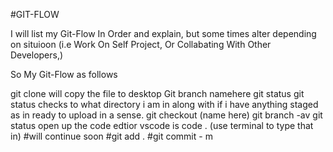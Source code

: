 #GIT-FLOW

I will list my Git-Flow In Order and explain, but some times alter depending on situioon (i.e Work On Self Project, Or Collabating With Other Developers,)

So My Git-Flow as follows


git clone will copy the file to desktop
Git branch namehere
git status git status checks to what directory i am in along with if i have anything staged as in ready to upload in a sense.
git checkout (name here)
git branch -av
git status 
open up the code edtior vscode is  code . (use terminal to type that in)
#will continue soon
#git add . 
#git commit - m
